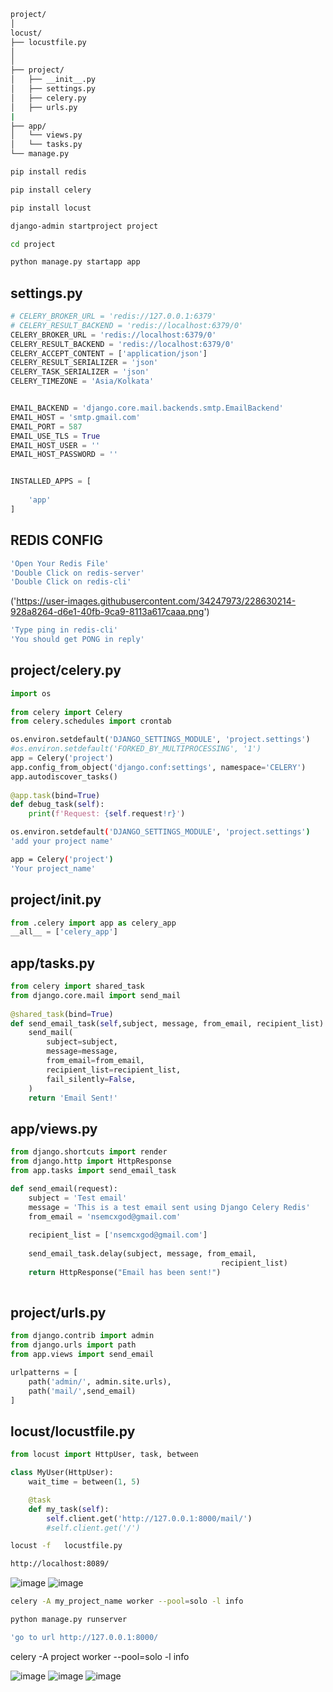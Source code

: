 ```bash
project/
│
locust/
├── locustfile.py
│
│
├── project/
│   ├── __init__.py 
│   ├── settings.py 
│   ├── celery.py 
│   ├── urls.py
|
├── app/
│   └── views.py
│   └── tasks.py
└── manage.py

```




```bash
pip install redis
```
```bash
pip install celery 
```
```bash
pip install locust
```

```bash
django-admin startproject project
```

```bash
cd project
```

```bash
python manage.py startapp app
```


## settings.py
```python
# CELERY_BROKER_URL = 'redis://127.0.0.1:6379' 
# CELERY_RESULT_BACKEND = 'redis://localhost:6379/0' 
CELERY_BROKER_URL = 'redis://localhost:6379/0'
CELERY_RESULT_BACKEND = 'redis://localhost:6379/0'
CELERY_ACCEPT_CONTENT = ['application/json'] 
CELERY_RESULT_SERIALIZER = 'json' 
CELERY_TASK_SERIALIZER = 'json'
CELERY_TIMEZONE = 'Asia/Kolkata'


EMAIL_BACKEND = 'django.core.mail.backends.smtp.EmailBackend'
EMAIL_HOST = 'smtp.gmail.com'
EMAIL_PORT = 587
EMAIL_USE_TLS = True
EMAIL_HOST_USER = ''
EMAIL_HOST_PASSWORD = ''


INSTALLED_APPS = [
   
    'app'
]

```
## REDIS CONFIG


```bash
'Open Your Redis File'
'Double Click on redis-server'
'Double Click on redis-cli'
```
('https://user-images.githubusercontent.com/34247973/228630214-928a8264-d6e1-40fb-9ca9-8113a617caaa.png')

```bash
'Type ping in redis-cli'
'You should get PONG in reply'
```

## project/celery.py
```python
import os  
  
from celery import Celery  
from celery.schedules import crontab  

os.environ.setdefault('DJANGO_SETTINGS_MODULE', 'project.settings')  
#os.environ.setdefault('FORKED_BY_MULTIPROCESSING', '1')
app = Celery('project')  
app.config_from_object('django.conf:settings', namespace='CELERY')  
app.autodiscover_tasks()  
  
@app.task(bind=True)  
def debug_task(self):  
    print(f'Request: {self.request!r}')      
```
```bash
os.environ.setdefault('DJANGO_SETTINGS_MODULE', 'project.settings')  
'add your project name'
```

```bash
app = Celery('project')  
'Your project_name'
```

## project/init.py 
```python
from .celery import app as celery_app
__all__ = ['celery_app']

```

## app/tasks.py 
```python
from celery import shared_task  
from django.core.mail import send_mail
  
@shared_task(bind=True)  
def send_email_task(self,subject, message, from_email, recipient_list):
    send_mail(
        subject=subject,
        message=message,
        from_email=from_email,
        recipient_list=recipient_list,
        fail_silently=False,
    )
    return 'Email Sent!'


```   
    
## app/views.py 
```python
from django.shortcuts import render
from django.http import HttpResponse
from app.tasks import send_email_task 

def send_email(request):
    subject = 'Test email'
    message = 'This is a test email sent using Django Celery Redis'
    from_email = 'nsemcxgod@gmail.com'
    
    recipient_list = ['nsemcxgod@gmail.com']
                              
    send_email_task.delay(subject, message, from_email, 
                                               recipient_list)
    return HttpResponse("Email has been sent!")
    
```

## project/urls.py  
```python
from django.contrib import admin
from django.urls import path
from app.views import send_email

urlpatterns = [
    path('admin/', admin.site.urls),
    path('mail/',send_email)
]

```

## locust/locustfile.py
```python
from locust import HttpUser, task, between

class MyUser(HttpUser):
    wait_time = between(1, 5)

    @task
    def my_task(self):
        self.client.get('http://127.0.0.1:8000/mail/')
        #self.client.get('/')

```

```bash
locust -f   locustfile.py
```
```bash
http://localhost:8089/
```
![image](https://user-images.githubusercontent.com/34247973/228896827-7296b374-8c54-4927-a32b-0a6a6320dc53.png)
![image](https://user-images.githubusercontent.com/34247973/228896900-757f7121-447d-4b20-b21e-60acfaae39a7.png)


```bash
celery -A my_project_name worker --pool=solo -l info
```


```bash
python manage.py runserver
```

```bash
'go to url http://127.0.0.1:8000/
```


celery -A project worker --pool=solo -l info

![image](https://user-images.githubusercontent.com/34247973/228895097-0f14219a-2167-46b6-a648-fb261ea56f91.png)
![image](https://user-images.githubusercontent.com/34247973/228895332-8ccd981d-25b1-4f0e-aaaf-a90aa7813d8f.png)
![image](https://user-images.githubusercontent.com/34247973/228895683-17f1c4e4-d5db-449d-bb25-43f1923d2d6a.png)



